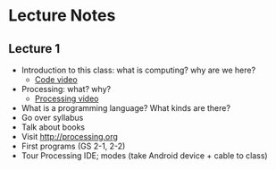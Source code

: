 Lecture Notes
=============

## Lecture 1

* Introduction to this class: what is computing? why are we here? 
  * [Code video](http://www.youtube.com/watch?v=dU1xS07N-FA)
* Processing: what? why? 
  * [Processing video](http://thecreatorsproject.vice.com/creators/casey-reas)
* What is a programming language? What kinds are there?
* Go over syllabus
* Talk about books
* Visit http://processing.org
* First programs (GS 2-1, 2-2)
* Tour Processing IDE; modes (take Android device + cable to class)



